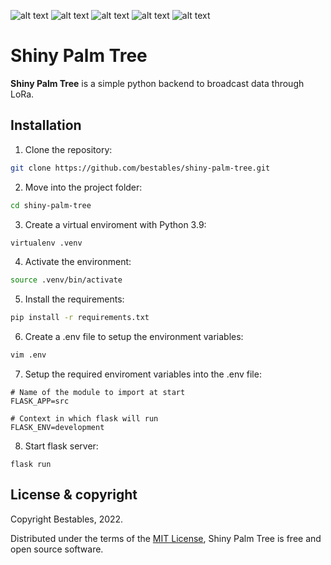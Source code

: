 ![alt text](https://img.shields.io/badge/python-3.9-blue)
![alt text](https://img.shields.io/github/issues/bestables/shiny-palm-tree)
![alt text](https://img.shields.io/github/forks/bestables/shiny-palm-tree)
![alt text](https://img.shields.io/github/stars/bestables/shiny-palm-tree)
![alt text](https://img.shields.io/github/license/bestables/shiny-palm-tree)

# Shiny Palm Tree

**Shiny Palm Tree** is a simple python backend to broadcast data through LoRa.

## Installation

1. Clone the repository:

```sh
git clone https://github.com/bestables/shiny-palm-tree.git
```

2. Move into the project folder:

```sh
cd shiny-palm-tree
```

3. Create a virtual enviroment with Python 3.9:

```sh
virtualenv .venv
```

4. Activate the environment:

```sh
source .venv/bin/activate
```

5. Install the requirements:

```sh
pip install -r requirements.txt
```

6. Create a .env file to setup the environment variables:

```sh
vim .env
```

7. Setup the required enviroment variables into the .env file:

```
# Name of the module to import at start
FLASK_APP=src

# Context in which flask will run
FLASK_ENV=development
```

8. Start flask server:

```
flask run
```

## License & copyright

Copyright Bestables, 2022.

Distributed under the terms of the [MIT License](LICENSE), Shiny Palm Tree is free and open source software.
